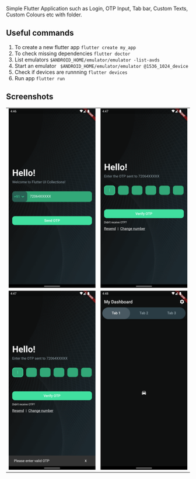Simple Flutter Application such as Login, OTP Input, Tab bar, Custom Texts, Custom Colours etc with folder.

## Useful commands

1. To create a new flutter app `flutter create my_app`
2. To check missing dependencies `flutter doctor`
3. List emulators `$ANDROID_HOME/emulator/emulator -list-avds`
4. Start an emulator ` $ANDROID_HOME/emulator/emulator @1536_1024_device`
5. Check if devices are runnning `flutter devices`
6. Run app `flutter run`

## Screenshots

<table>
  <tr>
    <td><img src="./screenshots/send-otp.png" width="320"/></td>
    <td><img src="./screenshots/verify-otp.png" width="320"/></td>
  </tr>
  <tr>
    <td><img src="./screenshots/verify-otp-snackbar.png" width="320"/></td>
    <td><img src="./screenshots/dashboard.png" width="320"/></td>
  </tr>
</table>
